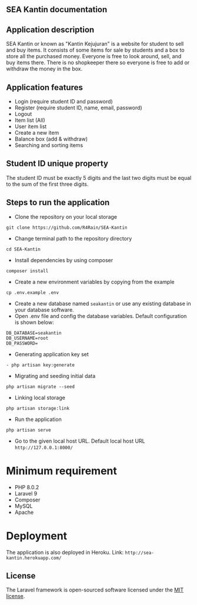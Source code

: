 ## SEA Kantin documentation

## Application description
SEA Kantin or known as "Kantin Kejujuran" is a website for student to sell and buy items. It consists of some items for sale by students and a box to store all the purchased money. Everyone is free to look around, sell, and buy items there. There is no shopkeeper there so everyone is free to add or withdraw the money in the box.

## Application features
- Login (require student ID and password)
- Register (require student ID, name, email, password)
- Logout 
- Item list (All)
- User item list
- Create a new item
- Balance box (add & withdraw)
- Searching and sorting items

## Student ID unique property
The student ID must be exactly 5 digits and the last two digits must be equal to the sum of the first three digits.

## Steps to run the application
- Clone the repository on your local storage
```
git clone https://github.com/R4Rain/SEA-Kantin
```
- Change terminal path to the repository directory
```
cd SEA-Kantin
```
- Install dependencies by using composer
```
composer install
```
- Create a new environment variables by copying from the example
```
cp .env.example .env
```
- Create a new database named `seakantin` or use any existing database in your database software.
- Open .env file and config the database variables. Default configuration is shown below:
```
DB_DATABASE=seakantin
DB_USERNAME=root
DB_PASSWORD=
```
- Generating application key set
```
- php artisan key:generate
```
- Migrating and seeding initial data
```
php artisan migrate --seed
```
- Linking local storage
```
php artisan storage:link
```
- Run the application
```
php artisan serve
``` 
- Go to the given local host URL. Default local host URL `http://127.0.0.1:8000/`

# Minimum requirement
- PHP 8.0.2
- Laravel 9
- Composer
- MySQL
- Apache

# Deployment
The application is also deployed in Heroku.
Link: `http://sea-kantin.herokuapp.com/`

## License
The Laravel framework is open-sourced software licensed under the [MIT license](https://opensource.org/licenses/MIT).
